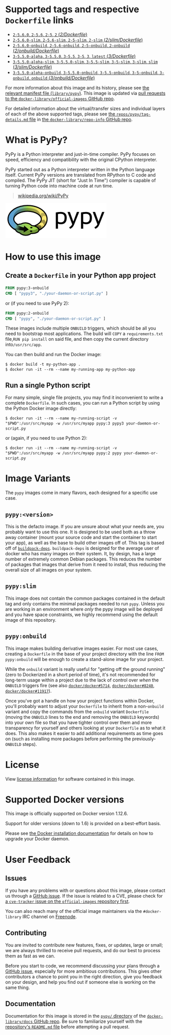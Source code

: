 # Supported tags and respective `Dockerfile` links

-	[`2-5.6.0`, `2-5.6`, `2-5`, `2` (*2/Dockerfile*)](https://github.com/docker-library/pypy/blob/491b6dc82d4275a452d48b800ee7a91e48ef9991/2/Dockerfile)
-	[`2-5.6.0-slim`, `2-5.6-slim`, `2-5-slim`, `2-slim` (*2/slim/Dockerfile*)](https://github.com/docker-library/pypy/blob/491b6dc82d4275a452d48b800ee7a91e48ef9991/2/slim/Dockerfile)
-	[`2-5.6.0-onbuild`, `2-5.6-onbuild`, `2-5-onbuild`, `2-onbuild` (*2/onbuild/Dockerfile*)](https://github.com/docker-library/pypy/blob/b48e8489ab794a2bacfd396c2f8e1a5b06d6ae48/2/onbuild/Dockerfile)
-	[`3-5.5.0-alpha`, `3-5.5.0`, `3-5.5`, `3-5`, `3`, `latest` (*3/Dockerfile*)](https://github.com/docker-library/pypy/blob/d280acb013c2248452caf98117334eab9da5a8f6/3/Dockerfile)
-	[`3-5.5.0-alpha-slim`, `3-5.5.0-slim`, `3-5.5-slim`, `3-5-slim`, `3-slim`, `slim` (*3/slim/Dockerfile*)](https://github.com/docker-library/pypy/blob/95f6702ded19c44f5dc872ff5ea0374138804829/3/slim/Dockerfile)
-	[`3-5.5.0-alpha-onbuild`, `3-5.5.0-onbuild`, `3-5.5-onbuild`, `3-5-onbuild`, `3-onbuild`, `onbuild` (*3/onbuild/Dockerfile*)](https://github.com/docker-library/pypy/blob/b48e8489ab794a2bacfd396c2f8e1a5b06d6ae48/3/onbuild/Dockerfile)

For more information about this image and its history, please see [the relevant manifest file (`library/pypy`)](https://github.com/docker-library/official-images/blob/master/library/pypy). This image is updated via [pull requests to the `docker-library/official-images` GitHub repo](https://github.com/docker-library/official-images/pulls?q=label%3Alibrary%2Fpypy).

For detailed information about the virtual/transfer sizes and individual layers of each of the above supported tags, please see [the `repos/pypy/tag-details.md` file](https://github.com/docker-library/repo-info/blob/master/repos/pypy/tag-details.md) in [the `docker-library/repo-info` GitHub repo](https://github.com/docker-library/repo-info).

# What is PyPy?

PyPy is a Python interpreter and just-in-time compiler. PyPy focuses on speed, efficiency and compatibility with the original CPython interpreter.

PyPy started out as a Python interpreter written in the Python language itself. Current PyPy versions are translated from RPython to C code and compiled. The PyPy JIT (short for "Just In Time") compiler is capable of turning Python code into machine code at run time.

> [wikipedia.org/wiki/PyPy](https://en.wikipedia.org/wiki/PyPy)

![logo](https://raw.githubusercontent.com/docker-library/docs/ff804ee81e3f94dab5cd207a0a0504e5e67606dd/pypy/logo.png)

# How to use this image

## Create a `Dockerfile` in your Python app project

```dockerfile
FROM pypy:3-onbuild
CMD [ "pypy3", "./your-daemon-or-script.py" ]
```

or (if you need to use PyPy 2):

```dockerfile
FROM pypy:2-onbuild
CMD [ "pypy", "./your-daemon-or-script.py" ]
```

These images include multiple `ONBUILD` triggers, which should be all you need to bootstrap most applications. The build will `COPY` a `requirements.txt` file,`RUN pip install` on said file, and then copy the current directory into`/usr/src/app`.

You can then build and run the Docker image:

```console
$ docker build -t my-python-app .
$ docker run -it --rm --name my-running-app my-python-app
```

## Run a single Python script

For many simple, single file projects, you may find it inconvenient to write a complete `Dockerfile`. In such cases, you can run a Python script by using the Python Docker image directly:

```console
$ docker run -it --rm --name my-running-script -v "$PWD":/usr/src/myapp -w /usr/src/myapp pypy:3 pypy3 your-daemon-or-script.py
```

or (again, if you need to use Python 2):

```console
$ docker run -it --rm --name my-running-script -v "$PWD":/usr/src/myapp -w /usr/src/myapp pypy:2 pypy your-daemon-or-script.py
```

# Image Variants

The `pypy` images come in many flavors, each designed for a specific use case.

## `pypy:<version>`

This is the defacto image. If you are unsure about what your needs are, you probably want to use this one. It is designed to be used both as a throw away container (mount your source code and start the container to start your app), as well as the base to build other images off of. This tag is based off of [`buildpack-deps`](https://registry.hub.docker.com/_/buildpack-deps/). `buildpack-deps` is designed for the average user of docker who has many images on their system. It, by design, has a large number of extremely common Debian packages. This reduces the number of packages that images that derive from it need to install, thus reducing the overall size of all images on your system.

## `pypy:slim`

This image does not contain the common packages contained in the default tag and only contains the minimal packages needed to run `pypy`. Unless you are working in an environment where *only* the pypy image will be deployed and you have space constraints, we highly recommend using the default image of this repository.

## `pypy:onbuild`

This image makes building derivative images easier. For most use cases, creating a `Dockerfile` in the base of your project directory with the line `FROM pypy:onbuild` will be enough to create a stand-alone image for your project.

While the `onbuild` variant is really useful for "getting off the ground running" (zero to Dockerized in a short period of time), it's not recommended for long-term usage within a project due to the lack of control over *when* the `ONBUILD` triggers fire (see also [`docker/docker#5714`](https://github.com/docker/docker/issues/5714), [`docker/docker#8240`](https://github.com/docker/docker/issues/8240), [`docker/docker#11917`](https://github.com/docker/docker/issues/11917)).

Once you've got a handle on how your project functions within Docker, you'll probably want to adjust your `Dockerfile` to inherit from a non-`onbuild` variant and copy the commands from the `onbuild` variant `Dockerfile` (moving the `ONBUILD` lines to the end and removing the `ONBUILD` keywords) into your own file so that you have tighter control over them and more transparency for yourself and others looking at your `Dockerfile` as to what it does. This also makes it easier to add additional requirements as time goes on (such as installing more packages before performing the previously-`ONBUILD` steps).

# License

View [license information](https://bitbucket.org/pypy/pypy/src/c3ff0dd6252b6ba0d230f3624dbb4aab8973a1d0/LICENSE?at=default) for software contained in this image.

# Supported Docker versions

This image is officially supported on Docker version 1.12.6.

Support for older versions (down to 1.6) is provided on a best-effort basis.

Please see [the Docker installation documentation](https://docs.docker.com/installation/) for details on how to upgrade your Docker daemon.

# User Feedback

## Issues

If you have any problems with or questions about this image, please contact us through a [GitHub issue](https://github.com/docker-library/pypy/issues). If the issue is related to a CVE, please check for [a `cve-tracker` issue on the `official-images` repository first](https://github.com/docker-library/official-images/issues?q=label%3Acve-tracker).

You can also reach many of the official image maintainers via the `#docker-library` IRC channel on [Freenode](https://freenode.net).

## Contributing

You are invited to contribute new features, fixes, or updates, large or small; we are always thrilled to receive pull requests, and do our best to process them as fast as we can.

Before you start to code, we recommend discussing your plans through a [GitHub issue](https://github.com/docker-library/pypy/issues), especially for more ambitious contributions. This gives other contributors a chance to point you in the right direction, give you feedback on your design, and help you find out if someone else is working on the same thing.

## Documentation

Documentation for this image is stored in the [`pypy/` directory](https://github.com/docker-library/docs/tree/master/pypy) of the [`docker-library/docs` GitHub repo](https://github.com/docker-library/docs). Be sure to familiarize yourself with the [repository's `README.md` file](https://github.com/docker-library/docs/blob/master/README.md) before attempting a pull request.
